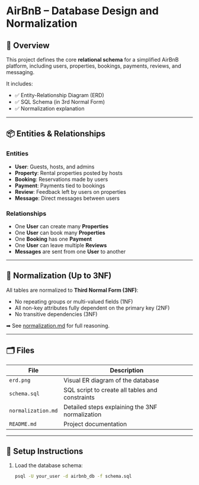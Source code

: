 # AirBnB – Database Design and Normalization

## 📘 Overview

This project defines the core **relational schema** for a simplified AirBnB platform, including users, properties, bookings, payments, reviews, and messaging.

It includes:
- ✅ Entity-Relationship Diagram (ERD)
- ✅ SQL Schema (in 3rd Normal Form)
- ✅ Normalization explanation

---

## 📦 Entities & Relationships

### Entities
- **User**: Guests, hosts, and admins
- **Property**: Rental properties posted by hosts
- **Booking**: Reservations made by users
- **Payment**: Payments tied to bookings
- **Review**: Feedback left by users on properties
- **Message**: Direct messages between users

### Relationships
- One **User** can create many **Properties**
- One **User** can book many **Properties**
- One **Booking** has one **Payment**
- One **User** can leave multiple **Reviews**
- **Messages** are sent from one **User** to another

---

## 🧠 Normalization (Up to 3NF)

All tables are normalized to **Third Normal Form (3NF)**:
- No repeating groups or multi-valued fields (1NF)
- All non-key attributes fully dependent on the primary key (2NF)
- No transitive dependencies (3NF)

➡ See [normalization.md](./normalization.md) for full reasoning.

---

## 🗂️ Files

| File                       | Description                                      |
|----------------------------|--------------------------------------------------|
| `erd.png`                  | Visual ER diagram of the database                |
| `schema.sql`               | SQL script to create all tables and constraints  |
| `normalization.md`         | Detailed steps explaining the 3NF normalization  |
| `README.md`                | Project documentation                            |

---

## 🧪 Setup Instructions

1. Load the database schema:
   ```bash
   psql -U your_user -d airbnb_db -f schema.sql
